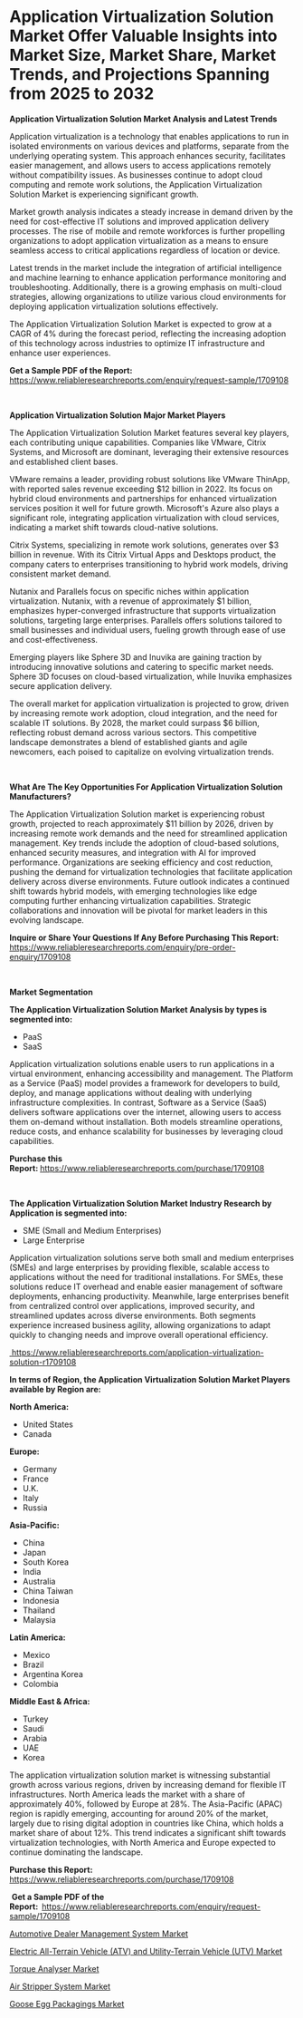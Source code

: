 <p><h1>Application Virtualization Solution Market Offer Valuable Insights into Market Size, Market Share, Market Trends, and Projections Spanning from 2025 to 2032</h1></p><p><strong>Application Virtualization Solution Market Analysis and Latest Trends</strong></p>
<p><p>Application virtualization is a technology that enables applications to run in isolated environments on various devices and platforms, separate from the underlying operating system. This approach enhances security, facilitates easier management, and allows users to access applications remotely without compatibility issues. As businesses continue to adopt cloud computing and remote work solutions, the Application Virtualization Solution Market is experiencing significant growth.</p><p>Market growth analysis indicates a steady increase in demand driven by the need for cost-effective IT solutions and improved application delivery processes. The rise of mobile and remote workforces is further propelling organizations to adopt application virtualization as a means to ensure seamless access to critical applications regardless of location or device.</p><p>Latest trends in the market include the integration of artificial intelligence and machine learning to enhance application performance monitoring and troubleshooting. Additionally, there is a growing emphasis on multi-cloud strategies, allowing organizations to utilize various cloud environments for deploying application virtualization solutions effectively.</p><p>The Application Virtualization Solution Market is expected to grow at a CAGR of 4% during the forecast period, reflecting the increasing adoption of this technology across industries to optimize IT infrastructure and enhance user experiences.</p></p>
<p><strong>Get a Sample PDF of the Report:&nbsp;</strong> <a href="https://www.reliableresearchreports.com/enquiry/request-sample/1709108?utm_campaign=10&utm_medium=2&utm_source=Github&utm_content=ia&utm_term=10012025&utm_id=application-virtualization-solution">https://www.reliableresearchreports.com/enquiry/request-sample/1709108</a></p>
<p>&nbsp;</p>
<p><strong>Application Virtualization Solution Major Market Players</strong></p>
<p><p>The Application Virtualization Solution Market features several key players, each contributing unique capabilities. Companies like VMware, Citrix Systems, and Microsoft are dominant, leveraging their extensive resources and established client bases.</p><p>VMware remains a leader, providing robust solutions like VMware ThinApp, with reported sales revenue exceeding $12 billion in 2022. Its focus on hybrid cloud environments and partnerships for enhanced virtualization services position it well for future growth. Microsoft's Azure also plays a significant role, integrating application virtualization with cloud services, indicating a market shift towards cloud-native solutions.</p><p>Citrix Systems, specializing in remote work solutions, generates over $3 billion in revenue. With its Citrix Virtual Apps and Desktops product, the company caters to enterprises transitioning to hybrid work models, driving consistent market demand.</p><p>Nutanix and Parallels focus on specific niches within application virtualization. Nutanix, with a revenue of approximately $1 billion, emphasizes hyper-converged infrastructure that supports virtualization solutions, targeting large enterprises. Parallels offers solutions tailored to small businesses and individual users, fueling growth through ease of use and cost-effectiveness.</p><p>Emerging players like Sphere 3D and Inuvika are gaining traction by introducing innovative solutions and catering to specific market needs. Sphere 3D focuses on cloud-based virtualization, while Inuvika emphasizes secure application delivery.</p><p>The overall market for application virtualization is projected to grow, driven by increasing remote work adoption, cloud integration, and the need for scalable IT solutions. By 2028, the market could surpass $6 billion, reflecting robust demand across various sectors. This competitive landscape demonstrates a blend of established giants and agile newcomers, each poised to capitalize on evolving virtualization trends.</p></p>
<p>&nbsp;</p>
<p><strong>What Are The Key Opportunities For Application Virtualization Solution Manufacturers?</strong></p>
<p><p>The Application Virtualization Solution market is experiencing robust growth, projected to reach approximately $11 billion by 2026, driven by increasing remote work demands and the need for streamlined application management. Key trends include the adoption of cloud-based solutions, enhanced security measures, and integration with AI for improved performance. Organizations are seeking efficiency and cost reduction, pushing the demand for virtualization technologies that facilitate application delivery across diverse environments. Future outlook indicates a continued shift towards hybrid models, with emerging technologies like edge computing further enhancing virtualization capabilities. Strategic collaborations and innovation will be pivotal for market leaders in this evolving landscape.</p></p>
<p><strong>Inquire or Share Your Questions If Any Before Purchasing This Report:</strong> <a href="https://www.reliableresearchreports.com/enquiry/pre-order-enquiry/1709108?utm_campaign=10&utm_medium=2&utm_source=Github&utm_content=ia&utm_term=10012025&utm_id=application-virtualization-solution">https://www.reliableresearchreports.com/enquiry/pre-order-enquiry/1709108</a></p>
<p>&nbsp;</p>
<p><strong>Market Segmentation</strong></p>
<p><strong>The Application Virtualization Solution Market Analysis by types is segmented into:</strong></p>
<p><ul><li>PaaS</li><li>SaaS</li></ul></p>
<p><p>Application virtualization solutions enable users to run applications in a virtual environment, enhancing accessibility and management. The Platform as a Service (PaaS) model provides a framework for developers to build, deploy, and manage applications without dealing with underlying infrastructure complexities. In contrast, Software as a Service (SaaS) delivers software applications over the internet, allowing users to access them on-demand without installation. Both models streamline operations, reduce costs, and enhance scalability for businesses by leveraging cloud capabilities.</p></p>
<p><strong>Purchase this Report:&nbsp;</strong><a href="https://www.reliableresearchreports.com/purchase/1709108?utm_campaign=10&utm_medium=2&utm_source=Github&utm_content=ia&utm_term=10012025&utm_id=application-virtualization-solution">https://www.reliableresearchreports.com/purchase/1709108</a></p>
<p>&nbsp;</p>
<p><strong>The Application Virtualization Solution Market Industry Research by Application is segmented into:</strong></p>
<p><ul><li>SME (Small and Medium Enterprises)</li><li>Large Enterprise</li></ul></p>
<p><p>Application virtualization solutions serve both small and medium enterprises (SMEs) and large enterprises by providing flexible, scalable access to applications without the need for traditional installations. For SMEs, these solutions reduce IT overhead and enable easier management of software deployments, enhancing productivity. Meanwhile, large enterprises benefit from centralized control over applications, improved security, and streamlined updates across diverse environments. Both segments experience increased business agility, allowing organizations to adapt quickly to changing needs and improve overall operational efficiency.</p></p>
<p><a href="https://www.reliableresearchreports.com/application-virtualization-solution-r1709108?utm_campaign=10&utm_medium=2&utm_source=Github&utm_content=ia&utm_term=10012025&utm_id=application-virtualization-solution">&nbsp;https://www.reliableresearchreports.com/application-virtualization-solution-r1709108</a></p>
<p><strong>In terms of Region, the Application Virtualization Solution Market Players available by Region are:</strong></p>
<p>
    <p> <strong> North America: </strong>
        <ul>
            <li>United States</li>
            <li>Canada</li>
        </ul>
        </p> 
    <p> <strong> Europe: </strong>
        <ul>
            <li>Germany</li>
            <li>France</li>
            <li>U.K.</li>
            <li>Italy</li>
            <li>Russia</li>
        </ul>
        </p> 
    <p> <strong> Asia-Pacific: </strong>
        <ul>
            <li>China</li>
            <li>Japan</li>
            <li>South Korea</li>
            <li>India</li>
            <li>Australia</li>
            <li>China Taiwan</li>
            <li>Indonesia</li>
            <li>Thailand</li>
            <li>Malaysia</li>
        </ul>
        </p> 
    <p> <strong> Latin America: </strong>
        <ul>
            <li>Mexico</li>
            <li>Brazil</li>
            <li>Argentina Korea</li>
            <li>Colombia</li>
        </ul>
        </p> 
    <p> <strong> Middle East & Africa: </strong>
        <ul>
            <li>Turkey</li>
            <li>Saudi</li>
            <li>Arabia</li>
            <li>UAE</li>
            <li>Korea</li>
        </ul>
    </p>
    </p>
<p><p>The application virtualization solution market is witnessing substantial growth across various regions, driven by increasing demand for flexible IT infrastructures. North America leads the market with a share of approximately 40%, followed by Europe at 28%. The Asia-Pacific (APAC) region is rapidly emerging, accounting for around 20% of the market, largely due to rising digital adoption in countries like China, which holds a market share of about 12%. This trend indicates a significant shift towards virtualization technologies, with North America and Europe expected to continue dominating the landscape.</p></p>
<p><strong>Purchase this Report: </strong><a href="https://www.reliableresearchreports.com/purchase/1709108?utm_campaign=10&utm_medium=2&utm_source=Github&utm_content=ia&utm_term=10012025&utm_id=application-virtualization-solution">https://www.reliableresearchreports.com/purchase/1709108</a></p>
<p>&nbsp;<strong>Get a Sample PDF of the Report:&nbsp;&nbsp;</strong><a href="https://www.reliableresearchreports.com/enquiry/request-sample/1709108?utm_campaign=10&utm_medium=2&utm_source=Github&utm_content=ia&utm_term=10012025&utm_id=application-virtualization-solution">https://www.reliableresearchreports.com/enquiry/request-sample/1709108</a></p>
<p><strong></strong></p>
<p><p><a href="https://github.com/JubayerMia832/Market-Research-Report-List-1/blob/main/automotive-dealer-management-system-market.md?utm_campaign=10&utm_medium=2&utm_source=Github&utm_content=ia&utm_term=10012025&utm_id=application-virtualization-solution">Automotive Dealer Management System Market</a></p><p><a href="https://github.com/domoniqueluoma76/Market-Research-Report-List-1/blob/main/electric-all-terrain-vehicle-atv-and-utility-terrain-vehicle-utv-market.md?utm_campaign=10&utm_medium=2&utm_source=Github&utm_content=ia&utm_term=10012025&utm_id=application-virtualization-solution">Electric All-Terrain Vehicle (ATV) and Utility-Terrain Vehicle (UTV) Market</a></p><p><a href="https://github.com/ygfu6u/Market-Research-Report-List-1/blob/main/torque-analyser-market.md?utm_campaign=10&utm_medium=2&utm_source=Github&utm_content=ia&utm_term=10012025&utm_id=application-virtualization-solution">Torque Analyser Market</a></p><p><a href="https://github.com/leopardmicheal7019/Market-Research-Report-List-1/blob/main/air-stripper-system-market.md?utm_campaign=10&utm_medium=2&utm_source=Github&utm_content=ia&utm_term=10012025&utm_id=application-virtualization-solution">Air Stripper System Market</a></p><p><a href="https://github.com/millionkaryn68/Market-Research-Report-List-1/blob/main/goose-egg-packagings-market.md?utm_campaign=10&utm_medium=2&utm_source=Github&utm_content=ia&utm_term=10012025&utm_id=application-virtualization-solution">Goose Egg Packagings Market</a></p></p>